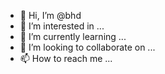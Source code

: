 - 👋 Hi, I’m @bhd
- 👀 I’m interested in ...
- 🌱 I’m currently learning ...
- 💞️ I’m looking to collaborate on ...
- 📫 How to reach me ...

<!---
hamzaragab/hamzaragab is a ✨ special ✨ repository because its `README.md` (this file) appears on your GitHub profile.
You can click the Preview link to take a look at your changes.
--->
